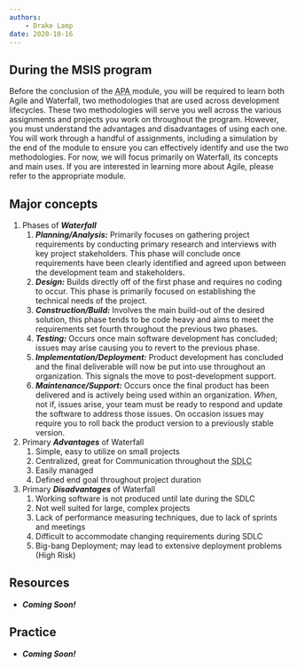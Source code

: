 ```yaml
---
authors:
    - Drake Lamp
date: 2020-10-16
---
```


## During the MSIS program

Before the conclusion of the <abbr title = "Agile, Processes, and Automation"> APA </abbr> module, you will be required to learn both Agile and Waterfall, two methodologies that are used across development lifecycles. These two methodologies will serve you well across the various assignments and projects you work on throughout the program. However, you must understand the advantages and disadvantages of using each one. You will work through a handful of assignments, including a simulation by the end of the module to ensure you can effectively identify and use the two methodologies. For now, we will focus primarily on Waterfall, its concepts and main uses. If you are interested in learning more about Agile, please refer to the appropriate module.

## Major concepts

1. Phases of _**Waterfall**_
    1. _**Planning/Analysis:**_ Primarily focuses on gathering project requirements by conducting primary research and interviews with key project stakeholders. This phase will conclude once requirements have been clearly identified and agreed upon between the development team and stakeholders.
    2. _**Design:**_ Builds directly off of the first phase and requires no coding to occur. This phase is primarily focused on establishing the technical needs of the project.
    3. _**Construction/Build:**_ Involves the main build-out of the desired solution, this phase tends to be code heavy and aims to meet the requirements set fourth throughout the previous two phases.  
    4. _**Testing:**_ Occurs once  main software development has concluded; issues may arise causing you to revert to the previous phase.
    5. _**Implementation/Deployment:**_ Product development has concluded and the final deliverable will now be put into use throughout an organization. This signals the move to post-development support.
    6. _**Maintenance/Support:**_ Occurs once the final product has been delivered and is actively being used within an organization. _When_, not if, issues arise, your team must be ready to respond and update the software to address those issues. On occasion issues may require you to roll back the product version to a previously stable version.
2. Primary _**Advantages**_ of Waterfall
    1. Simple, easy to utilize on small projects
    2. Centralized, great for Communication throughout the <abbr title = "Software Development Lifecycle"> SDLC </abbr>
    3. Easily managed
    4. Defined end goal throughout project duration
3. Primary _**Disadvantages**_ of Waterfall
    1. Working software is not produced until late during the SDLC
    2. Not well suited for large, complex projects
    3. Lack of performance measuring techniques, due to lack of sprints and meetings
    4. Difficult to accommodate changing requirements during SDLC
    5. Big-bang Deployment; may lead to extensive deployment problems (High Risk)



## Resources

*  _**Coming Soon!**_

## Practice

*  _**Coming Soon!**_
